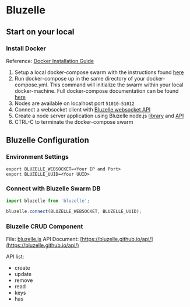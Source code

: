 # Bluzelle

## Start on your local

### Install Docker

Reference: [Docker Installation Guide](https://docs.docker.com/install/)

1. Setup a local docker-compose swarm with the instructions found [here](https://github.com/bluzelle/docker-swarm-deploy)
2. Run docker-compose up in the same directory of your docker-compose.yml. This command will initialize the swarm within your local docker-machine. Full docker-compose documentation can be found [here](https://docs.docker.com/compose/)
3. Nodes are available on localhost port `51010-51012`
4. Connect a websocket client with [Bluzelle websocket API](https://bluzelle.github.io/api/#websocket-api)
5. Create a node server application using Bluzelle node.js [library](https://github.com/bluzelle/bluzelle-js) and [API](https://bluzelle.github.io/api/)
6. CTRL-C to terminate the docker-compose swarm

## Bluzelle Configuration

### Environment Settings

```
export BLUZELLE_WEBSOCKET=<Your IP and Port>
export BLUZELLE_UUID=<Your UUID>
```

### Connect with Bluzelle Swarm DB

```javascript
import bluzelle from 'bluzelle';

bluzelle.connect(BLUZELLE_WEBSOCKET, BLUZELLE_UUID);
```

### Bluzelle CRUD Component

File: [bluzelle.js](./src/lib/bluzelle.js)
API Document: [https://bluzelle.github.io/api/](https://bluzelle.github.io/api/)

API list:
- create
- update
- remove
- read
- keys
- has